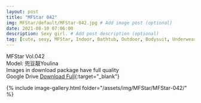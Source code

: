 ```yaml
---
layout: post
title: "MFStar 042"
img: MFStar/default/MFStar-042.jpg # Add image post (optional)
date: 2021-08-10 07:06:00
description: Sexy girl. # Add post description (optional)
tag: [cute, sexy, MFStar, Indoor, Bathtub, Outdoor, Bodysuit, Underwear, Cosplay, Big Tits, Tattoo, CHINAGIRLS]
---
```

MFStar Vol.042  
Model: 兜豆靓Youlina   
Images in download package have full quality                    
Google Drive [Download Full](http://gestyy.com/eoLfON){:target="_blank"}

{% include image-gallery.html folder="/assets/img/MFStar/MFStar-042/" %}
